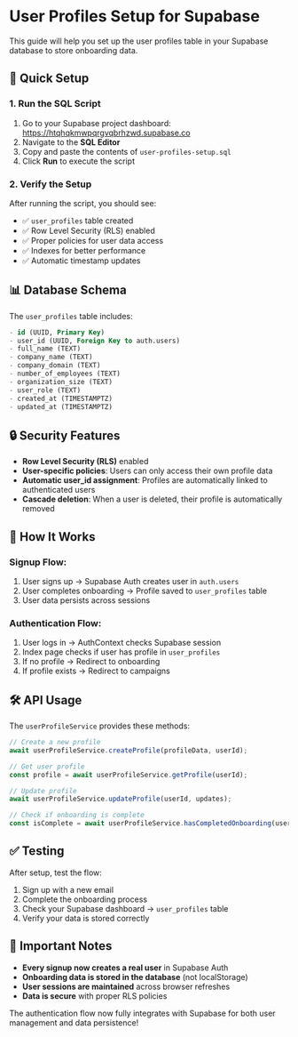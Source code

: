 # User Profiles Setup for Supabase

This guide will help you set up the user profiles table in your Supabase database to store onboarding data.

## 🚀 Quick Setup

### 1. Run the SQL Script
1. Go to your Supabase project dashboard: https://htqhqkmwpqrgvqbrhzwd.supabase.co
2. Navigate to the **SQL Editor**
3. Copy and paste the contents of `user-profiles-setup.sql`
4. Click **Run** to execute the script

### 2. Verify the Setup
After running the script, you should see:
- ✅ `user_profiles` table created
- ✅ Row Level Security (RLS) enabled
- ✅ Proper policies for user data access
- ✅ Indexes for better performance
- ✅ Automatic timestamp updates

## 📊 Database Schema

The `user_profiles` table includes:

```sql
- id (UUID, Primary Key)
- user_id (UUID, Foreign Key to auth.users)
- full_name (TEXT)
- company_name (TEXT)
- company_domain (TEXT)
- number_of_employees (TEXT)
- organization_size (TEXT)
- user_role (TEXT)
- created_at (TIMESTAMPTZ)
- updated_at (TIMESTAMPTZ)
```

## 🔒 Security Features

- **Row Level Security (RLS)** enabled
- **User-specific policies**: Users can only access their own profile data
- **Automatic user_id assignment**: Profiles are automatically linked to authenticated users
- **Cascade deletion**: When a user is deleted, their profile is automatically removed

## 🔄 How It Works

### Signup Flow:
1. User signs up → Supabase Auth creates user in `auth.users`
2. User completes onboarding → Profile saved to `user_profiles` table
3. User data persists across sessions

### Authentication Flow:
1. User logs in → AuthContext checks Supabase session
2. Index page checks if user has profile in `user_profiles`
3. If no profile → Redirect to onboarding
4. If profile exists → Redirect to campaigns

## 🛠️ API Usage

The `userProfileService` provides these methods:

```typescript
// Create a new profile
await userProfileService.createProfile(profileData, userId);

// Get user profile
const profile = await userProfileService.getProfile(userId);

// Update profile
await userProfileService.updateProfile(userId, updates);

// Check if onboarding is complete
const isComplete = await userProfileService.hasCompletedOnboarding(userId);
```

## ✅ Testing

After setup, test the flow:
1. Sign up with a new email
2. Complete the onboarding process
3. Check your Supabase dashboard → `user_profiles` table
4. Verify your data is stored correctly

## 🚨 Important Notes

- **Every signup now creates a real user** in Supabase Auth
- **Onboarding data is stored in the database** (not localStorage)
- **User sessions are maintained** across browser refreshes
- **Data is secure** with proper RLS policies

The authentication flow now fully integrates with Supabase for both user management and data persistence!
